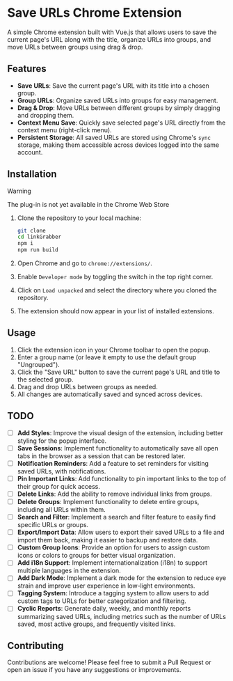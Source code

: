# Save URLs Chrome Extension

A simple Chrome extension built with Vue.js that allows users to save the current page's URL along with the title, organize URLs into groups, and move URLs between groups using drag & drop.

## Features

- **Save URLs**: Save the current page's URL with its title into a chosen group.
- **Group URLs**: Organize saved URLs into groups for easy management.
- **Drag & Drop**: Move URLs between different groups by simply dragging and dropping them.
- **Context Menu Save**: Quickly save selected page's URL directly from the context menu (right-click menu).
- **Persistent Storage**: All saved URLs are stored using Chrome's `sync` storage, making them accessible across devices logged into the same account.

## Installation

> [!WARNING]
> The plug-in is not yet available in the Chrome Web Store

1. Clone the repository to your local machine:

   ```bash
   git clone
   cd linkGrabber
   npm i
   npm run build
   
2. Open Chrome and go to `chrome://extensions/`.
3. Enable `Developer mode` by toggling the switch in the top right corner.
4. Click on `Load unpacked` and select the directory where you cloned the repository.
5. The extension should now appear in your list of installed extensions.

## Usage

1. Click the extension icon in your Chrome toolbar to open the popup.
2. Enter a group name (or leave it empty to use the default group "Ungrouped").
3. Click the "Save URL" button to save the current page's URL and title to the selected group.
4. Drag and drop URLs between groups as needed.
5. All changes are automatically saved and synced across devices.

## TODO

- [ ] **Add Styles**: Improve the visual design of the extension, including better styling for the popup interface.
- [ ] **Save Sessions**: Implement functionality to automatically save all open tabs in the browser as a session that can be restored later.
- [ ] **Notification Reminders**: Add a feature to set reminders for visiting saved URLs, with notifications.
- [ ] **Pin Important Links**: Add functionality to pin important links to the top of their group for quick access.
- [ ] **Delete Links**: Add the ability to remove individual links from groups.
- [ ] **Delete Groups**: Implement functionality to delete entire groups, including all URLs within them.
- [ ] **Search and Filter**: Implement a search and filter feature to easily find specific URLs or groups.
- [ ] **Export/Import Data**: Allow users to export their saved URLs to a file and import them back, making it easier to backup and restore data.
- [ ] **Custom Group Icons**: Provide an option for users to assign custom icons or colors to groups for better visual organization.
- [ ] **Add i18n Support**: Implement internationalization (i18n) to support multiple languages in the extension.
- [ ] **Add Dark Mode**: Implement a dark mode for the extension to reduce eye strain and improve user experience in low-light environments.
- [ ] **Tagging System**: Introduce a tagging system to allow users to add custom tags to URLs for better categorization and filtering.
- [ ] **Cyclic Reports**: Generate daily, weekly, and monthly reports summarizing saved URLs, including metrics such as the number of URLs saved, most active groups, and frequently visited links.

## Contributing

Contributions are welcome! Please feel free to submit a Pull Request or open an issue if you have any suggestions or improvements.